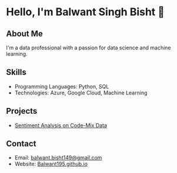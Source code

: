 # Hello, I'm Balwant Singh Bisht 👋

## About Me
I'm a data professional with a passion for data science and machine learning.

## Skills
- Programming Languages: Python, SQL
- Technologies: Azure, Google Cloud, Machine Learning

## Projects
- [Sentiment Analysis on Code-Mix Data](https://github.com/Balwant195/MTech-Dissertation)

## Contact
- Email: [balwant.bisht149@gmail.com](mailto:balwant.bisht149@gmail.com)
- Website: [Balwant195.github.io](https://Balwant195.github.io)
